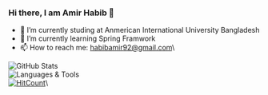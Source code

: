 ### Hi there, I am Amir Habib 👋

- 🔭 I’m currently studing at Anmerican International University Bangladesh
- 🌱 I’m currently learning Spring Framwork
- 📫 How to reach me: habibamir92@gmail.com\

![GitHub Stats](https://github-readme-stats.vercel.app/api?username=AmirH-27&count_private=true&show_icons=true&theme=radical)\
![Languages & Tools](https://github-readme-stats.vercel.app/api/top-langs/?username=AmirH-27&show_icons=true&theme=radical)\
[![HitCount](https://hits.dwyl.com/AmirH-27/AmirH-27.svg?style=flat-square)](http://hits.dwyl.com/AmirH-27/AmirH-27)\


